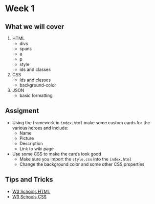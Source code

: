 # Week 1

## What we will cover

1. HTML
   - divs
   - spans
   - a
   - p
   - style
   - ids and classes
2. CSS
   - ids and classes
   - background-color
3. JSON
   - basic formatting

## Assigment

- Using the framework in `index.html` make some custom cards for the various heroes and include:
  - Name
  - Picture
  - Description
  - Link to wiki page
- Use some CSS to make the cards look good
  - Make sure you import the `style.css` into the `index.html`
  - Change the background color and some other CSS properties

## Tips and Tricks

- [W3 Schools HTML](https://www.w3schools.com/html/default.asp)
- [W3 Schools CSS](https://www.w3schools.com/css/default.asp)

